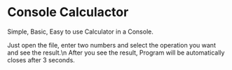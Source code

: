 # Console Calculactor
Simple, Basic, Easy to use Calculator in a Console.

Just open the file, enter two numbers and select the operation you want and see the result.\n
After you see the result, Program will be automatically closes after 3 seconds.
